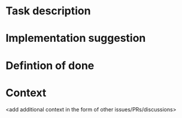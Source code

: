 # Task description

<describe what should be done>

# Implementation suggestion

<describe how it should be implemented>

# Defintion of done

<describe when this task is considered finished>

# Context

<add additional context in the form of other issues/PRs/discussions>
